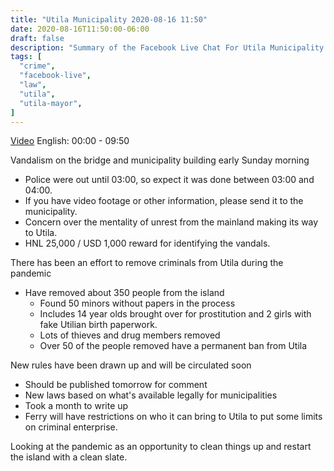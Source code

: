 ```yaml
---
title: "Utila Municipality 2020-08-16 11:50"
date: 2020-08-16T11:50:00-06:00
draft: false
description: "Summary of the Facebook Live Chat For Utila Municipality at 2020-08-16 11:50"
tags: [
  "crime",
  "facebook-live",
  "law",
  "utila",
  "utila-mayor",
]
---
```


[Video](https://www.facebook.com/328195770717532/videos/913871289109812/)
English: 00:00 - 09:50

Vandalism on the bridge and municipality building early Sunday morning
* Police were out until 03:00, so expect it was done between 03:00 and 04:00.
* If you have video footage or other information, please send it to the
  municipality.
* Concern over the mentality of unrest from the mainland making its way to
  Utila.
* HNL 25,000 / USD 1,000 reward for identifying the vandals.

There has been an effort to remove criminals from Utila during the pandemic
* Have removed about 350 people from the island
  * Found 50 minors without papers in the process
  * Includes 14 year olds brought over for prostitution and 2 girls with fake
    Utilian birth paperwork.
  * Lots of thieves and drug members removed
  * Over 50 of the people removed have a permanent ban from Utila

New rules have been drawn up and will be circulated soon
* Should be published tomorrow for comment
* New laws based on what's available legally for municipalities
* Took a month to write up
* Ferry will have restrictions on who it can bring to Utila to put some limits
  on criminal enterprise.

Looking at the pandemic as an opportunity to clean things up and restart the
island with a clean slate.
